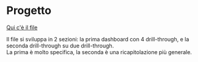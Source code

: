 # Progetto

[Qui c'è il file](https://github.com/stefanogrillo/Data-Analyst---Epicode/blob/ba983f91df822cc037cd9fda59e5b087e1041f87/Week%207/Day%204/Progetto.pbix)

Il file si sviluppa in 2 sezioni: la prima dashboard con 4 drill-through, e la seconda drill-through su due drill-through. <br>
La prima è molto specifica, la seconda è una ricapitolazione più generale.
